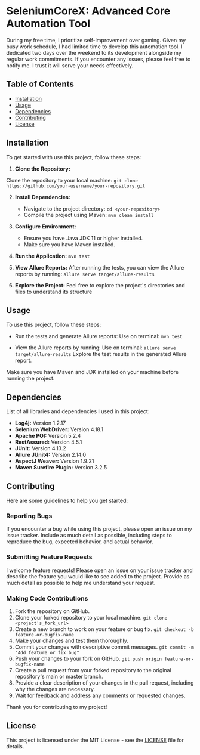 # SeleniumCoreX: Advanced Core Automation Tool

During my free time, I prioritize self-improvement over gaming. Given my busy work schedule, I had limited time to develop this automation tool. I dedicated two days over the weekend to its development alongside my regular work commitments. If you encounter any issues, please feel free to notify me. I trust it will serve your needs effectively.

## Table of Contents

- [Installation](#installation)
- [Usage](#usage)
- [Dependencies](#dependencies)
- [Contributing](#contributing)
- [License](#license)

## Installation

To get started with use this project, follow these steps:

1. **Clone the Repository:**
   
Clone the repository to your local machine:
`git clone https://github.com/your-username/your-repository.git`

2. **Install Dependencies:**
   - Navigate to the project directory:
     `cd <your-repository>`
   - Compile the project using Maven:
     `mvn clean install`

3. **Configure Environment:**
   - Ensure you have Java JDK 11 or higher installed.
   - Make sure you have Maven installed.

4. **Run the Application:**
   `mvn test`

5. **View Allure Reports:**
   After running the tests, you can view the Allure reports by running:
   `allure serve target/allure-results`

6. **Explore the Project:**
   Feel free to explore the project's directories and files to understand its structure 

## Usage

To use this project, follow these steps:

- Run the tests and generate Allure reports:
  Use on terminal: `mvn test`

- View the Allure reports by running:
  Use on terminal: `allure serve target/allure-results`
  Explore the test results in the generated Allure report.

Make sure you have Maven and JDK installed on your machine before running the project.

## Dependencies

List of all libraries and dependencies I used in this project:

- **Log4j:** Version 1.2.17
- **Selenium WebDriver:** Version 4.18.1
- **Apache POI:** Version 5.2.4
- **RestAssured:** Version 4.5.1
- **JUnit:** Version 4.13.2
- **Allure JUnit4:** Version 2.14.0
- **AspectJ Weaver:** Version 1.9.21
- **Maven Surefire Plugin:** Version 3.2.5

## Contributing

Here are some guidelines to help you get started:

### Reporting Bugs

If you encounter a bug while using this project, please open an issue on my issue tracker. Include as much detail as possible, including steps to reproduce the bug, expected behavior, and actual behavior.

### Submitting Feature Requests

I welcome feature requests! Please open an issue on your issue tracker and describe the feature you would like to see added to the project. Provide as much detail as possible to help me understand your request.

### Making Code Contributions

1. Fork the repository on GitHub.
2. Clone your forked repository to your local machine.
   `git clone <project's_fork_url>`
3. Create a new branch to work on your feature or bug fix.
   `git checkout -b feature-or-bugfix-name`
4. Make your changes and test them thoroughly.
5. Commit your changes with descriptive commit messages.
   `git commit -m "Add feature or fix bug"`
6. Push your changes to your fork on GitHub.
   `git push origin feature-or-bugfix-name`
7. Create a pull request from your forked repository to the original repository's main or master branch.
8. Provide a clear description of your changes in the pull request, including why the changes are necessary.
9. Wait for feedback and address any comments or requested changes.

Thank you for contributing to my project!

## License

This project is licensed under the MIT License - see the [LICENSE](LICENSE.txt) file for details.
